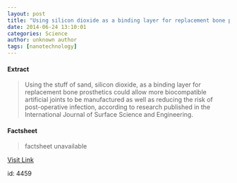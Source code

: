 ```yaml
---
layout: post
title: "Using silicon dioxide as a binding layer for replacement bone prosthetics"
date: 2014-06-24 13:10:01
categories: Science
author: unknown author
tags: [nanotechnology]
---
```



#### Extract
>Using the stuff of sand, silicon dioxide, as a binding layer for replacement bone prosthetics could allow more biocompatible artificial joints to be manufactured as well as reducing the risk of post-operative infection, according to research published in the International Journal of Surface Science and Engineering.

#### Factsheet
>factsheet unavailable

[Visit Link](http://phys.org/news322816733.html)

id:    4459
